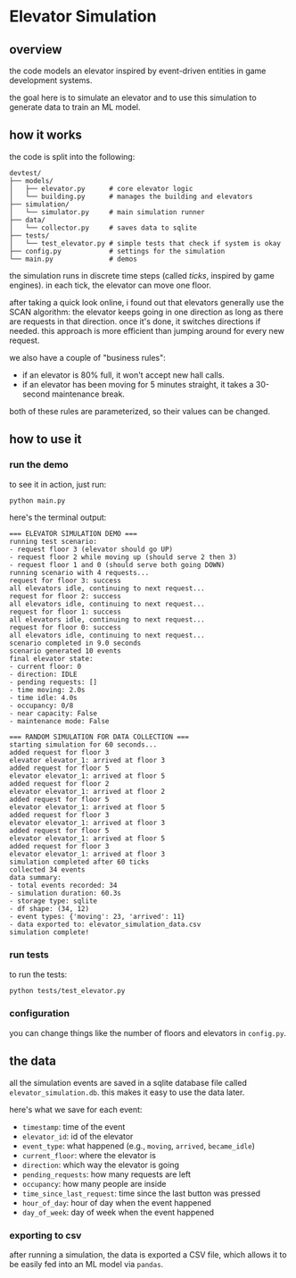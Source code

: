# Elevator Simulation

## overview

the code models an elevator inspired by event-driven entities in game development systems.

the goal here is to simulate an elevator and to use this simulation to generate data to train an ML model.

## how it works

the code is split into the following:

```
devtest/
├── models/
│   ├── elevator.py      # core elevator logic
│   └── building.py      # manages the building and elevators
├── simulation/
│   └── simulator.py     # main simulation runner
├── data/
│   └── collector.py     # saves data to sqlite
├── tests/
│   └── test_elevator.py # simple tests that check if system is okay
├── config.py            # settings for the simulation
└── main.py              # demos
```

the simulation runs in discrete time steps (called _ticks_, inspired by game engines). in each tick, the elevator can move one floor.

after taking a quick look online, i found out that elevators generally use the SCAN algorithm: the elevator keeps going in one direction as long as there are requests in that direction. once it's done, it switches directions if needed. this approach is more efficient than jumping around for every new request.

we also have a couple of "business rules":
- if an elevator is 80% full, it won't accept new hall calls.
- if an elevator has been moving for 5 minutes straight, it takes a 30-second maintenance break.

both of these rules are parameterized, so their values can be changed.

## how to use it

### run the demo

to see it in action, just run:
```bash
python main.py
```

here's the terminal output:
```
=== ELEVATOR SIMULATION DEMO ===
running test scenario:
- request floor 3 (elevator should go UP)
- request floor 2 while moving up (should serve 2 then 3)
- request floor 1 and 0 (should serve both going DOWN)
running scenario with 4 requests...
request for floor 3: success
all elevators idle, continuing to next request...
request for floor 2: success
all elevators idle, continuing to next request...
request for floor 1: success
all elevators idle, continuing to next request...
request for floor 0: success
all elevators idle, continuing to next request...
scenario completed in 9.0 seconds
scenario generated 10 events
final elevator state:
- current floor: 0
- direction: IDLE
- pending requests: []
- time moving: 2.0s
- time idle: 4.0s
- occupancy: 0/8
- near capacity: False
- maintenance mode: False

=== RANDOM SIMULATION FOR DATA COLLECTION ===
starting simulation for 60 seconds...
added request for floor 3
elevator elevator_1: arrived at floor 3
added request for floor 5
elevator elevator_1: arrived at floor 5
added request for floor 2
elevator elevator_1: arrived at floor 2
added request for floor 5
elevator elevator_1: arrived at floor 5
added request for floor 3
elevator elevator_1: arrived at floor 3
added request for floor 5
elevator elevator_1: arrived at floor 5
added request for floor 3
elevator elevator_1: arrived at floor 3
simulation completed after 60 ticks
collected 34 events
data summary:
- total events recorded: 34
- simulation duration: 60.3s
- storage type: sqlite
- df shape: (34, 12)
- event types: {'moving': 23, 'arrived': 11}
- data exported to: elevator_simulation_data.csv
simulation complete!
```

### run tests
to run the tests:
```bash
python tests/test_elevator.py
```

### configuration

you can change things like the number of floors and elevators in `config.py`.

## the data

all the simulation events are saved in a sqlite database file called `elevator_simulation.db`. this makes it easy to use the data later.

here's what we save for each event:
- `timestamp`: time of the event
- `elevator_id`: id of the elevator
- `event_type`: what happened (e.g., `moving`, `arrived`, `became_idle`)
- `current_floor`: where the elevator is
- `direction`: which way the elevator is going
- `pending_requests`: how many requests are left
- `occupancy`: how many people are inside
- `time_since_last_request`: time since the last button was pressed
- `hour_of_day`: hour of day when the event happened
- `day_of_week`: day of week when the event happened

### exporting to csv

after running a simulation, the data is exported a CSV file, which allows it to be easily fed into an ML model via `pandas`.
